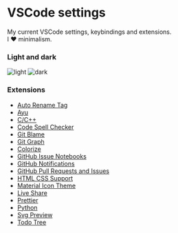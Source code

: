# VSCode settings

My current VSCode settings, keybindings and extensions.  
I ❤️ minimalism.

### Light and dark

![light](https://user-images.githubusercontent.com/22590804/199760116-fe146177-b065-469e-beed-6a2dca710108.png)
![dark](https://user-images.githubusercontent.com/22590804/199760132-91aa24a3-c409-48c7-8b9f-d69306d79f75.png)

### Extensions

- [Auto Rename Tag](https://marketplace.visualstudio.com/items?itemName=formulahendry.auto-rename-tag)
- [Ayu](https://marketplace.visualstudio.com/items?itemName=teabyii.ayu)
- [C/C++](https://marketplace.visualstudio.com/items?itemName=ms-vscode.cpptools)
- [Code Spell Checker](https://marketplace.visualstudio.com/items?itemName=streetsidesoftware.code-spell-checker)
- [Git Blame](https://marketplace.visualstudio.com/items?itemName=waderyan.gitblame)
- [Git Graph](https://marketplace.visualstudio.com/items?itemName=mhutchie.git-graph)
- [Colorize](https://marketplace.visualstudio.com/items?itemName=kamikillerto.vscode-colorize)
- [GitHub Issue Notebooks](https://marketplace.visualstudio.com/items?itemName=ms-vscode.vscode-github-issue-notebooks)
- [GitHub Notifications](https://marketplace.visualstudio.com/items?itemName=fabiospampinato.vscode-github-notifications-bell)
- [GitHub Pull Requests and Issues](https://marketplace.visualstudio.com/items?itemName=GitHub.vscode-pull-request-github)
- [HTML CSS Support](https://marketplace.visualstudio.com/items?itemName=ecmel.vscode-html-css)
- [Material Icon Theme](https://marketplace.visualstudio.com/items?itemName=PKief.material-icon-theme)
- [Live Share](https://marketplace.visualstudio.com/items?itemName=MS-vsliveshare.vsliveshare)
- [Prettier](https://marketplace.visualstudio.com/items?itemName=esbenp.prettier-vscode)
- [Python](https://marketplace.visualstudio.com/items?itemName=ms-python.python)
- [Svg Preview](https://marketplace.visualstudio.com/items?itemName=SimonSiefke.svg-preview)
- [Todo Tree](https://marketplace.visualstudio.com/items?itemName=Gruntfuggly.todo-tree)
